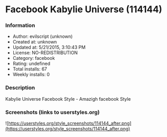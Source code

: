 # Facebook Kabylie Universe (114144)

### Information
- Author: evilscript (unknown)
- Created at: unknown
- Updated at: 5/21/2015, 3:10:43 PM
- License: NO-REDISTRIBUTION
- Category: facebook
- Rating: undefined
- Total installs: 67
- Weekly installs: 0


### Description
Kabylie Universe Facebook Style - Amazigh facebook Style


### Screenshots (links to userstyles.org)
![https://userstyles.org/style_screenshots/114144_after.png](https://userstyles.org/style_screenshots/114144_after.png)


